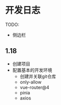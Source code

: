 # 开发日志

TODO:
- 侧边栏


## 1.18
- 创建项目
- 配置基本的开发环境
  - 创建并关联git仓库
  - only-allow
  - vue-router@4
  - pinia
  - axios

